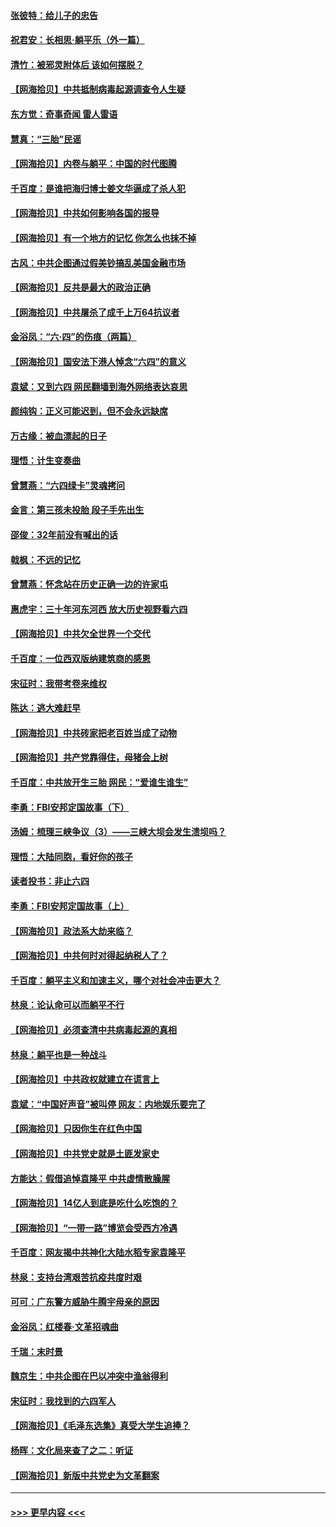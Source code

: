 #### [张彼特：给儿子的忠告](../pages/nsc993/n13018934.md?t=06140552) 
#### [祝君安：长相思‧躺平乐（外一篇）](../pages/nsc993/n13018923.md?t=06140552) 
#### [清竹：被邪灵附体后 该如何摆脱？](../pages/nsc993/n13018877.md?t=06140552) 
#### [【网海拾贝】中共抵制病毒起源调查令人生疑](../pages/nsc993/n13017785.md?t=06140552) 
#### [东方觉：奇事奇闻 雷人雷语](../pages/nsc993/n13017577.md?t=06140552) 
#### [慧真：“三胎”民谣](../pages/nsc993/n13017394.md?t=06140552) 
#### [【网海拾贝】内卷与躺平：中国的时代图腾](../pages/nsc993/n13016128.md?t=06140552) 
#### [千百度：是谁把海归博士姜文华逼成了杀人犯](../pages/nsc993/n13015218.md?t=06140552) 
#### [【网海拾贝】中共如何影响各国的报导](../pages/nsc993/n13012599.md?t=06140552) 
#### [【网海拾贝】有一个地方的记忆 你怎么也抹不掉](../pages/nsc993/n13009802.md?t=06140552) 
#### [古风：中共企图通过假美钞搞乱美国金融市场](../pages/nsc993/n13009626.md?t=06140552) 
#### [【网海拾贝】反共是最大的政治正确](../pages/nsc993/n13007051.md?t=06140552) 
#### [【网海拾贝】中共屠杀了成千上万64抗议者](../pages/nsc993/n13002713.md?t=06140552) 
#### [金浴凤：“六·四”的伤痕（两篇）](../pages/nsc993/n13001719.md?t=06140552) 
#### [【网海拾贝】国安法下港人悼念“六四”的意义](../pages/nsc993/n13001039.md?t=06140552) 
#### [袁斌：又到六四 网民翻墙到海外网络表达哀思](../pages/nsc993/n13000995.md?t=06140552) 
#### [颜纯钩：正义可能迟到，但不会永远缺席](../pages/nsc993/n13000920.md?t=06140552) 
#### [万古缘：被血漂起的日子](../pages/nsc993/n13000914.md?t=06140552) 
#### [理悟：计生变奏曲](../pages/nsc993/n13000414.md?t=06140552) 
#### [曾慧燕：“六四绿卡”灵魂拷问](../pages/nsc993/n13000277.md?t=06140552) 
#### [金言：第三孩未投胎 段子手先出生](../pages/nsc993/n13000215.md?t=06140552) 
#### [邵俊：32年前没有喊出的话](../pages/nsc993/n13000181.md?t=06140552) 
#### [戟枫：不远的记忆](../pages/nsc993/n13000121.md?t=06140552) 
#### [曾慧燕：怀念站在历史正确一边的许家屯](../pages/nsc993/n13000073.md?t=06140552) 
#### [惠虎宇：三十年河东河西 放大历史视野看六四](../pages/nsc993/n13000018.md?t=06140552) 
#### [【网海拾贝】中共欠全世界一个交代](../pages/nsc993/n12998706.md?t=06140552) 
#### [千百度：一位西双版纳建筑商的感恩](../pages/nsc993/n12998487.md?t=06140552) 
#### [宋征时：我带考卷来维权](../pages/nsc993/n12994088.md?t=06140552) 
#### [陈达：逃大难赶早](../pages/nsc993/n12993569.md?t=06140552) 
#### [【网海拾贝】中共砖家把老百姓当成了动物](../pages/nsc993/n12993483.md?t=06140552) 
#### [【网海拾贝】共产党靠得住，母猪会上树](../pages/nsc993/n12990730.md?t=06140552) 
#### [千百度：中共放开生三胎 网民：“爱谁生谁生”](../pages/nsc993/n12990644.md?t=06140552) 
#### [李勇：FBI安邦定国故事（下）](../pages/nsc993/n12987854.md?t=06140552) 
#### [汤姆：梳理三峡争议（3）——三峡大坝会发生溃坝吗？](../pages/nsc993/n12989806.md?t=06140552) 
#### [理悟：大陆同胞，看好你的孩子](../pages/nsc993/n12989778.md?t=06140552) 
#### [读者投书：非止六四](../pages/nsc993/n12989673.md?t=06140552) 
#### [李勇：FBI安邦定国故事（上）](../pages/nsc993/n12987749.md?t=06140552) 
#### [【网海拾贝】政法系大劫来临？](../pages/nsc993/n12987596.md?t=06140552) 
#### [【网海拾贝】中共何时对得起纳税人了？](../pages/nsc993/n12985578.md?t=06140552) 
#### [千百度：躺平主义和加速主义，哪个对社会冲击更大？](../pages/nsc993/n12985512.md?t=06140552) 
#### [林泉：论认命可以而躺平不行](../pages/nsc993/n12985505.md?t=06140552) 
#### [【网海拾贝】必须查清中共病毒起源的真相](../pages/nsc993/n12984276.md?t=06140552) 
#### [林泉：躺平也是一种战斗](../pages/nsc993/n12984194.md?t=06140552) 
#### [【网海拾贝】中共政权就建立在谎言上](../pages/nsc993/n12981880.md?t=06140552) 
#### [袁斌：“中国好声音”被叫停 网友：内地娱乐要完了](../pages/nsc993/n12981826.md?t=06140552) 
#### [【网海拾贝】只因你生在红色中国](../pages/nsc993/n12979096.md?t=06140552) 
#### [【网海拾贝】中共党史就是土匪发家史](../pages/nsc993/n12976478.md?t=06140552) 
#### [方能达：假借追悼袁隆平 中共虚情散臊腥](../pages/nsc993/n12976396.md?t=06140552) 
#### [【网海拾贝】14亿人到底是吃什么吃饱的？](../pages/nsc993/n12974125.md?t=06140552) 
#### [【网海拾贝】“一带一路”博览会受西方冷遇](../pages/nsc993/n12971787.md?t=06140552) 
#### [千百度：网友揭中共神化大陆水稻专家袁隆平](../pages/nsc993/n12971733.md?t=06140552) 
#### [林泉：支持台湾艰苦抗疫共度时艰](../pages/nsc993/n12971350.md?t=06140552) 
#### [可可：广东警方威胁牛腾宇母亲的原因](../pages/nsc993/n12971100.md?t=06140552) 
#### [金浴凤：红楼春·文革招魂曲](../pages/nsc993/n12970354.md?t=06140552) 
#### [千瑞：末时景](../pages/nsc993/n12970337.md?t=06140552) 
#### [魏京生：中共企图在巴以冲突中渔翁得利](../pages/nsc993/n12970286.md?t=06140552) 
#### [宋征时：我找到的六四军人](../pages/nsc993/n12970213.md?t=06140552) 
#### [【网海拾贝】《毛泽东选集》真受大学生追捧？](../pages/nsc993/n12968779.md?t=06140552) 
#### [杨晖：文化局来查了之二：听证](../pages/nsc993/n12966528.md?t=06140552) 
#### [【网海拾贝】新版中共党史为文革翻案](../pages/nsc993/n12967526.md?t=06140552) 

----
#### [ >>> 更早内容 <<< ](../indexes/nsc993-earlier.md)
